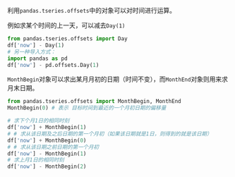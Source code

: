 利用`pandas.tseries.offsets`中的对象可以对时间进行运算。

例如求某个时间的上一天，可以减去`Day(1)`

```python
from pandas.tseries.offsets import Day
df['now'] - Day(1)
# 另一种导入方式：
import pandas as pd
df['now'] - pd.offsets.Day(1)
```

`MonthBegin`对象可以求出某月月初的日期（时间不变），而`MonthEnd`对象则用来求月末日期。


```python
from pandas.tseries.offsets import MonthBegin, MonthEnd
MonthBegin(0) # 表示 目标时间到最近的一个月初日期的偏移量

# 求下个月1日的相同时刻
df['now'] + MonthBegin(1)
# # 求从该日期及之后日期的第一个月初（如果该日期就是1日，则得到的就是该日期）
df['now'] + MonthBegin(0)
# # 求从该日期之前日期的第一个月初
df['now'] - MonthBegin(1)
# 求上月1日的相同时刻
df['now'] - MonthBegin(2)
```
